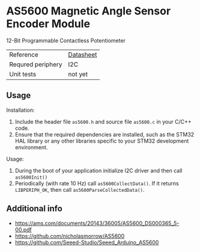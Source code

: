 # AS5600 Magnetic Angle Sensor Encoder Module

12-Bit Programmable Contactless Potentiometer

|   |   |
| - | - |
| Reference | [Datasheet](https://ams.com/documents/20143/36005/AS5600_DS000365_5-00.pdf/649ee61c-8f9a-20df-9e10-43173a3eb323) |
| Requred periphery | I2C |
| Unit tests | not yet |


## Usage

Installation:
1. Include the header file `as5600.h` and source file `as5600.c` in your C/C++ code.
2. Ensure that the required dependencies are installed, such as the STM32 HAL library or any other libraries specific to your STM32 development environment.

Usage:
1. During the boot of your application initialize I2C driver and then call `as5600Init()`
2. Periodically (with rate 10 Hz) call `as5600CollectData()`. If it returns `LIBPERIPH_OK`, then call `as5600ParseCollectedData()`.

## Additional info

- https://ams.com/documents/20143/36005/AS5600_DS000365_5-00.pdf
- https://github.com/nicholasmorrow/AS5600
- https://github.com/Seeed-Studio/Seeed_Arduino_AS5600
